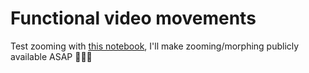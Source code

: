 # Functional video movements

Test zooming with [this notebook](https://colab.research.google.com/github/DazhiZhong/Pixray_Notebooks/blob/main/Pixray_Zoom_Demo.ipynb), I'll make zooming/morphing publicly available ASAP 🙇🏻‍♂️

